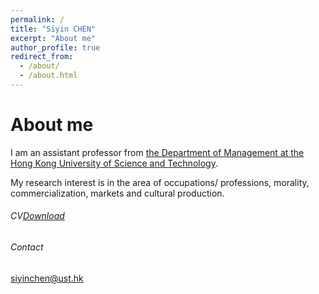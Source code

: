 ```yaml
---
permalink: /
title: "Siyin CHEN"
excerpt: "About me"
author_profile: true
redirect_from: 
  - /about/
  - /about.html
---
```






      
# About me

I am an assistant professor from [the Department of Management at the Hong Kong University of Science and Technology](https://mgmt.hkust.edu.hk).

My research interest is in the area of occupations/ professions, morality, commercialization, markets and cultural production.



     


###### CV[Download](../assests/CV_SiyinChen.pdf)

###### Contact
[siyinchen@ust.hk](mailto:siyinchen@ust.hk)
